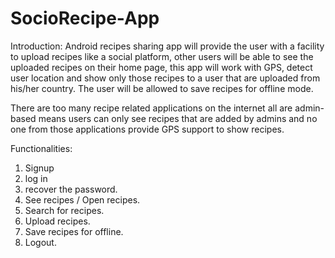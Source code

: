 # SocioRecipe-App

Introduction:
 Android recipes sharing app will provide the user with a facility to upload recipes like a social platform, other users will be able to see the uploaded recipes on their home page, this app will work with GPS, detect user location and show only those recipes to a user that are uploaded from his/her country. The user will be allowed to save recipes for offline mode.

There are too many recipe related applications on the internet all are admin-based means users can only see recipes that are added by admins and no one from those applications provide GPS support to show recipes.

Functionalities:
1.	Signup
2.	log in
3.	recover the password.
4.	See recipes / Open recipes. 
5.	Search for recipes.
6.	Upload recipes.
7.	Save recipes for offline.
8.	Logout.
